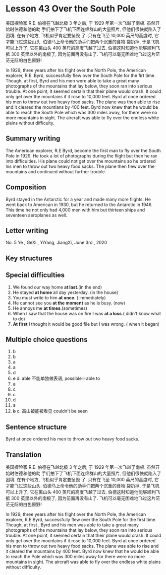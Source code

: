 # Lesson 43 Over the South Pole

美国探险家 R.E. 伯德在飞越北极 3 年之后, 于 1929 年第一次飞越了南极. 虽然开始时伯德和他的助
手们拍下了飞机下面连绵群山的大量照片, 但他们很快就陷入了困境. 在有个地方, 飞机似乎肯定要坠毁
了. 只有在飞至 10,000 英尺的高度时, 它才能飞过这些山头. 伯德马上命令他的助手们把两个沉重的食物
袋扔掉, 于是飞机可以上升了, 它在离山头 400 英尺的高度飞越了过去. 伯德这时知道他能够顺利飞抵 300
英里以外的南极了, 因为前面再没有山了. 飞机可以毫无困难地飞过这片茫茫无际的白色原野!

In 1929, three years after his flight over the North Pole, the American explorer, R.E. Byrd, successfully flew over the South Pole for the firt time. Though, at first, Byrd and his men were able to take a great many photographs of the mountains that lay below, they soon ran into serious trouble. At one point, it seemed certain that their plane would crash. It could only get over the mountains if it rose to 10,000 feet. Byrd at once ordered his men to throw out two heavy food sacks. The plane was then able to rise and it cleared the mountians by 400 feet. Byrd now knew that he would be able to reach the South Pole which was 300 miles away, for there were no more mountains in sight. The aircraft was able to fly over the endless white plains without difficulty.

## Summary writing

The American explorer, R.E Byrd, become the first man to fly over the South Pole in 1929.
He took a lot of photographs during the flight but then he ran into difficulties.
His plane could not get over the mountains so he ordered his men to throw out  two heavy food sacks.
The plane then flew over the mountains and continued without further trouble.

## Composition

Byrd stayed in the Antarctic for a year and made many more flights.
He went back to American in 1930, but he returned to the Antarctic in 1946.
This time he not only had 4,000 men with him but thirteen ships and seventeen aeroplanes as well.

## Letter writing

No. 5  Ye ,
GeXi ,
YiYang,
JiangXi,
June 3rd , 2020

## Key structures

## Special difficulties

1. We found our way home **at last**.(in the end)
2. He stayed **at home** all day yesterday. (in the house)
3. You must write to him **at once**. ( immediately)
4. He cannot see you  **at the moment** as he is busy. (now)
5. He annoys me **at times**.(sometimes)
6. When I saw that the house was on fire I was **at a loss**.( didn't know what to do)
7. **At first** I thought it would be good file but I was wrong. ( when it began)

## Multiple choice questions

1. b
2. b
3. a
4. a
5. d
6. ~~c~~ d. able 不能单独做表语, possible＝able to
7. a
8. c
9. c
10. d
11. a
12. ~~b~~ c.  高山被能被看见 couldn't be seen

## Sentence structure

Byrd at once ordered his men to throw out two heavy food sacks.

## Translation

美国探险家 R.E. 伯德在飞越北极 3 年之后, 于 1929 年第一次飞越了南极. 虽然开始时伯德和他的助
手们拍下了飞机下面连绵群山的大量照片, 但他们很快就陷入了困境. 在有个地方, 飞机似乎肯定要坠毁
了. 只有在飞至 10,000 英尺的高度时, 它才能飞过这些山头. 伯德马上命令他的助手们把两个沉重的食物
袋扔掉, 于是飞机可以上升了, 它在离山头 400 英尺的高度飞越了过去. 伯德这时知道他能够顺利飞抵 300
英里以外的南极了, 因为前面再没有山了. 飞机可以毫无困难地飞过这片茫茫无际的白色原野!

In 1929, three years after his flight over the North Pole, the American explorer, R.E Byrd, successfully flew over the South Pole for the first time. Though, at first , Byrd and his men was able to take a great many photographs of the mountains that lay below, they soon ran into serious trouble. At one point, it seemed certain that their plane would crash.
It could only get over the mountains if it rose to 10,000 feet. Byrd at once ordered his men to throw out two heavy food sacks. The plane was able to rise and it cleared the mountains by 400 feet. Byrd now knew that he would be able to reach the Pole which was 300 miles away for there were no more mountains in sight. The aircraft was able to fly over the endless white plains without difficulty.
